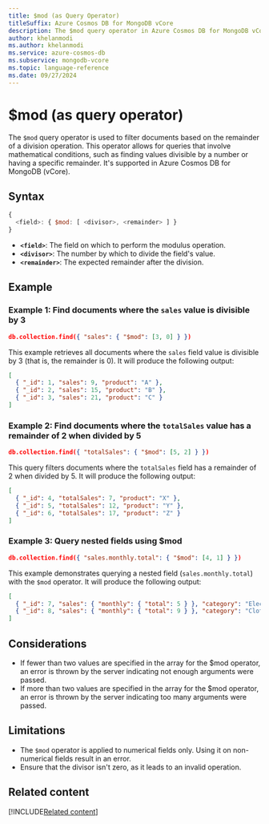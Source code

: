 ```yaml
---
title: $mod (as Query Operator)
titleSuffix: Azure Cosmos DB for MongoDB vCore
description: The $mod query operator in Azure Cosmos DB for MongoDB vCore is used to filter documents based on a modulus operation.
author: khelanmodi
ms.author: khelanmodi
ms.service: azure-cosmos-db
ms.subservice: mongodb-vcore
ms.topic: language-reference
ms.date: 09/27/2024
---
```


# $mod (as query operator)

The `$mod` query operator is used to filter documents based on the remainder of a division operation. This operator allows for queries that involve mathematical conditions, such as finding values divisible by a number or having a specific remainder. It's supported in Azure Cosmos DB for MongoDB (vCore).

## Syntax

```javascript
{ 
  <field>: { $mod: [ <divisor>, <remainder> ] } 
}
```

- **`<field>`**: The field on which to perform the modulus operation.
- **`<divisor>`**: The number by which to divide the field's value.
- **`<remainder>`**: The expected remainder after the division.

## Example

### Example 1: Find documents where the `sales` value is divisible by 3

```json
db.collection.find({ "sales": { "$mod": [3, 0] } })
```

This example retrieves all documents where the `sales` field value is divisible by 3 (that is, the remainder is 0). It will produce the following output:
```json
[
  { "_id": 1, "sales": 9, "product": "A" },
  { "_id": 2, "sales": 15, "product": "B" },
  { "_id": 3, "sales": 21, "product": "C" }
]
```

### Example 2: Find documents where the `totalSales` value has a remainder of 2 when divided by 5

```json
db.collection.find({ "totalSales": { "$mod": [5, 2] } })
```

This query filters documents where the `totalSales` field has a remainder of 2 when divided by 5. It will produce the following output:
```json
[
  { "_id": 4, "totalSales": 7, "product": "X" },
  { "_id": 5, "totalSales": 12, "product": "Y" },
  { "_id": 6, "totalSales": 17, "product": "Z" }
]
```

### Example 3: Query nested fields using $mod

```json
db.collection.find({ "sales.monthly.total": { "$mod": [4, 1] } })
```

This example demonstrates querying a nested field (`sales.monthly.total`) with the `$mod` operator. It will produce the following output:
```json
[
  { "_id": 7, "sales": { "monthly": { "total": 5 } }, "category": "Electronics" },
  { "_id": 8, "sales": { "monthly": { "total": 9 } }, "category": "Clothing" }
]
```

## Considerations

- If fewer than two values are specified in the array for the $mod operator, an error is thrown by the server indicating not enough arguments were passed. 
- If more than two values are specified in the array for the $mod operator, an error is thrown by the server indicating too many arguments were passed.

## Limitations

- The `$mod` operator is applied to numerical fields only. Using it on non-numerical fields result in an error.
- Ensure that the divisor isn't zero, as it leads to an invalid operation.

## Related content
[!INCLUDE[Related content](../includes/related-content.md)]